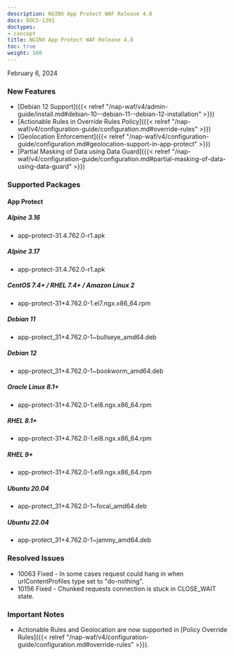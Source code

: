 ```yaml
---
description: NGINX App Protect WAF Release 4.8
docs: DOCS-1391
doctypes:
- concept
title: NGINX App Protect WAF Release 4.8
toc: true
weight: 160
---
```


February 6, 2024


### New Features

- [Debian 12 Support]({{< relref "/nap-waf/v4/admin-guide/install.md#debian-10--debian-11--debian-12-installation" >}})
- [Actionable Rules in Override Rules Policy]({{< relref "/nap-waf/v4/configuration-guide/configuration.md#override-rules" >}})
- [Geolocation Enforcement]({{< relref "/nap-waf/v4/configuration-guide/configuration.md#geolocation-support-in-app-protect" >}})
- [Partial Masking of Data using Data Guard]({{< relref "/nap-waf/v4/configuration-guide/configuration.md#partial-masking-of-data-using-data-guard" >}})


### Supported Packages

#### App Protect

##### Alpine 3.16

- app-protect-31.4.762.0-r1.apk

##### Alpine 3.17

- app-protect-31.4.762.0-r1.apk

##### CentOS 7.4+ / RHEL 7.4+ / Amazon Linux 2

- app-protect-31+4.762.0-1.el7.ngx.x86_64.rpm

##### Debian 11

- app-protect_31+4.762.0-1~bullseye_amd64.deb

##### Debian 12

- app-protect_31+4.762.0-1~bookworm_amd64.deb

##### Oracle Linux 8.1+

- app-protect-31+4.762.0-1.el8.ngx.x86_64.rpm

##### RHEL 8.1+

- app-protect-31+4.762.0-1.el8.ngx.x86_64.rpm

##### RHEL 9+

- app-protect-31+4.762.0-1.el9.ngx.x86_64.rpm

##### Ubuntu 20.04

- app-protect_31+4.762.0-1~focal_amd64.deb

##### Ubuntu 22.04

- app-protect_31+4.762.0-1~jammy_amd64.deb


### Resolved Issues

- 10063 Fixed - In some cases request could hang in when urlContentProfiles type set to "do-nothing".
- 10156 Fixed - Chunked requests connection is stuck in CLOSE_WAIT state.


### **Important Notes**

- Actionable Rules and Geolocation are now supported in [Policy Override Rules]({{< relref "/nap-waf/v4/configuration-guide/configuration.md#override-rules" >}}).

